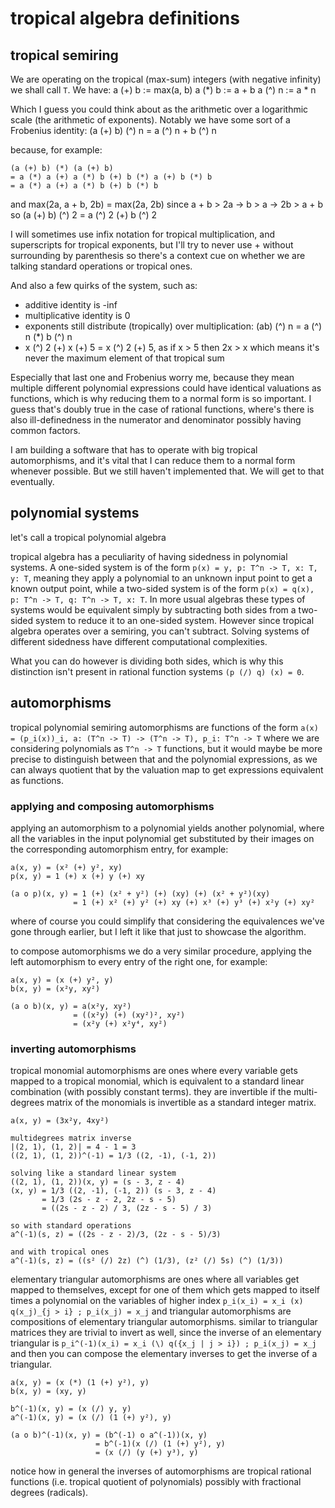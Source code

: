 # tropical algebra definitions

## tropical semiring

We are operating on the tropical (max-sum) integers (with negative infinity) we shall call `T`. We have:
a (+) b := max(a, b)
a (*) b := a + b
a (^) n := a * n

Which I guess you could think about as the arithmetic over a logarithmic scale (the arithmetic of exponents). Notably we have some sort of a Frobenius identity:
(a (+) b) (^) n = a (^) n + b (^) n

because, for example:
```
(a (+) b) (*) (a (+) b)
= a (*) a (+) a (*) b (+) b (*) a (+) b (*) b
= a (*) a (+) a (*) b (+) b (*) b
```
and
max(2a, a + b, 2b) = max(2a, 2b)
since
a + b > 2a -> b > a -> 2b > a + b
so
(a (+) b) (^) 2 = a (^) 2 (+) b (^) 2

I will sometimes use infix notation for tropical multiplication, and superscripts for tropical exponents, but I'll try to never use + without surrounding by parenthesis so there's a context cue on whether we are talking standard operations or tropical ones.

And also a few quirks of the system, such as:
- additive identity is -inf
- multiplicative identity is 0
- exponents still distribute (tropically) over multiplication: (ab) (^) n = a (^) n (*) b (^) n
- x (^) 2 (+) x (+) 5 = x (^) 2 (+) 5, as if x > 5 then 2x > x which means it's never the maximum element of that tropical sum

Especially that last one and Frobenius worry me, because they mean multiple different polynomial expressions could have identical valuations as functions, which is why reducing them to a normal form is so important. I guess that's doubly true in the case of rational functions, where's there is also ill-definedness in the numerator and denominator possibly having common factors.

I am building a software that has to operate with big tropical automorphisms, and it's vital that I can reduce them to a normal form whenever possible. But we still haven't implemented that. We will get to that eventually.

## polynomial systems

let's call a tropical polynomial algebra

tropical algebra has a peculiarity of having sidedness in polynomial systems. A one-sided system is of the form `p(x) = y, p: T^n -> T, x: T, y: T`, meaning they apply a polynomial to an unknown input point to get a known output point, while a two-sided system is of the form `p(x) = q(x), p: T^n -> T, q: T^n -> T, x: T`. In more usual algebras these types of systems would be equivalent simply by subtracting both sides from a two-sided system to reduce it to an one-sided system. However since tropical algebra operates over a semiring, you can't subtract. Solving systems of different sidedness have different computational complexities.

What you can do however is dividing both sides, which is why this distinction isn't present in rational function systems `(p (/) q) (x) = 0`.

## automorphisms

tropical polynomial semiring automorphisms are functions of the form `a(x) = (p_i(x))_i, a: (T^n -> T) -> (T^n -> T), p_i: T^n -> T` where we are considering polynomials as `T^n -> T` functions, but it would maybe be more precise to distinguish between that and the polynomial expressions, as we can always quotient that by the valuation map to get expressions equivalent as functions.

### applying and composing automorphisms

applying an automorphism to a polynomial yields another polynomial, where all the variables in the input polynomial get substituted by their images on the corresponding automorphism entry, for example:
```
a(x, y) = (x² (+) y², xy)
p(x, y) = 1 (+) x (+) y (+) xy

(a o p)(x, y) = 1 (+) (x² + y²) (+) (xy) (+) (x² + y²)(xy)
              = 1 (+) x² (+) y² (+) xy (+) x³ (+) y³ (+) x²y (+) xy²
```
where of course you could simplify that considering the equivalences we've gone through earlier, but I left it like that just to showcase the algorithm.

to compose automorphisms we do a very similar procedure, applying the left automorphism to every entry of the right one, for example:
```
a(x, y) = (x (+) y², y)
b(x, y) = (x²y, xy²)

(a o b)(x, y) = a(x²y, xy²)
              = ((x²y) (+) (xy²)², xy²)
              = (x²y (+) x²y⁴, xy²)
```

### inverting automorphisms

tropical monomial automorphisms are ones where every variable gets mapped to a tropical monomial, which is equivalent to a standard linear combination (with possibly constant terms). they are invertible if the multi-degrees matrix of the monomials is invertible as a standard integer matrix.

```
a(x, y) = (3x²y, 4xy²)

multidegrees matrix inverse
|(2, 1), (1, 2)| = 4 - 1 = 3
((2, 1), (1, 2))^(-1) = 1/3 ((2, -1), (-1, 2))

solving like a standard linear system
((2, 1), (1, 2))(x, y) = (s - 3, z - 4)
(x, y) = 1/3 ((2, -1), (-1, 2)) (s - 3, z - 4)
       = 1/3 (2s - z - 2, 2z - s - 5)
       = ((2s - z - 2) / 3, (2z - s - 5) / 3)

so with standard operations
a^(-1)(s, z) = ((2s - z - 2)/3, (2z - s - 5)/3)

and with tropical ones
a^(-1)(s, z) = ((s² (/) 2z) (^) (1/3), (z² (/) 5s) (^) (1/3))
```

elementary triangular automorphisms are ones where all variables get mapped to themselves, except for one of them which gets mapped to itself times a polynomial on the variables of higher index `p_i(x_i) = x_i (x) q(x_j)_{j > i} ; p_i(x_j) = x_j` and triangular automorphisms are compositions of elementary triangular automorphisms. similar to triangular matrices they are trivial to invert as well, since the inverse of an elementary triangular is `p_i^(-1)(x_i) = x_i (\) q({x_j | j > i}) ; p_i(x_j) = x_j` and then you can compose the elementary inverses to get the inverse of a triangular.

```
a(x, y) = (x (*) (1 (+) y²), y)
b(x, y) = (xy, y)

b^(-1)(x, y) = (x (/) y, y)
a^(-1)(x, y) = (x (/) (1 (+) y²), y)

(a o b)^(-1)(x, y) = (b^(-1) o a^(-1))(x, y)
                   = b^(-1)(x (/) (1 (+) y²), y)
                   = (x (/) (y (+) y³), y)
```

notice how in general the inverses of automorphisms are tropical rational functions (i.e. tropical quotient of polynomials) possibly with fractional degrees (radicals).
